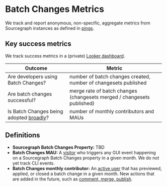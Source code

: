 # Batch Changes Metrics

We track and report anonymous, non-specific, aggregate metrics from Sourcegraph instances as defined in [pings](https://docs.sourcegraph.com/admin/pings).

## Key success metrics

We track success metrics in a (private) [Looker dashboard](https://sourcegraph.looker.com/dashboards-next/174).

| Outcome                                            | Metric                                                                 |
| -------------------------------------------------- | ---------------------------------------------------------------------- |
| Are developers using Batch Changes?                | number of batch changes created, number of changesets published        |
| Are batch changes successful?                      | merge rate of batch changes (changesets merged / changesets published) |
| Is Batch Changes being adopted [broadly](#Vision)? | number of monthly contributors and MAUs                                |

## Definitions

- **Sourcegraph Batch Changes Property:** TBD
- **Batch Changes MAU:** A [visitor](../../../../bizops/user_definitions.md#visitor) who triggers any GUI event happening on a Sourcegraph Batch Changes property in a given month. We do not yet track CLI events.
- **Batch Changes monthly contributor:** An [active user](../../../../bizops/user_definitions.md#active-user) that has previewed, applied, or closed a batch change in a given month. New actions that are added in the future, such as [comment, merge, publish](https://sourcegraph.productboard.com/roadmap/2263724-batch-changes-releases/features/6775792/portal).
